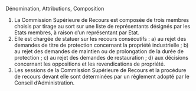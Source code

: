 Dénomination, Attributions, Composition
1) La Commission Supérieure de Recours est composée de trois membres choisis par tirage
au sort sur une liste de représentants désignés par les Etats membres, à raison d’un
représentant par Etat.
2) Elle est chargée de statuer sur les recours consécutifs :
a) au rejet des demandes de titre de protection concernant la propriété industrielle ;
b) au rejet des demandes de maintien ou de prolongation de la durée de
protection ;
c) au rejet des demandes de restauration ;
d) aux décisions concernant les oppositions et les revendications de propriété.
3) Les sessions de la Commission Supérieure de Recours et la procédure de recours devant
elle sont déterminées par un règlement adopté par le Conseil d’Administration.